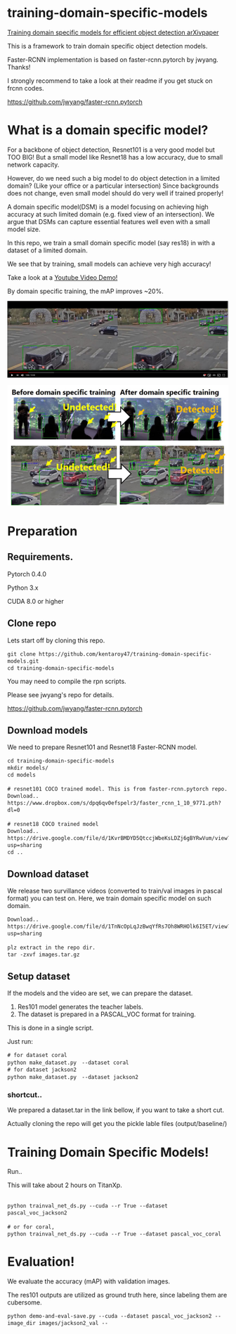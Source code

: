 # training-domain-specific-models
[Training domain specific models for efficient object detection arXivpaper](https://arxiv.org/abs/1811.02689)

This is a framework to train domain specific object detection models.

Faster-RCNN implementation is based on faster-rcnn.pytorch by jwyang. Thanks!

I strongly recommend to take a look at their readme if you get stuck on frcnn codes.

https://github.com/jwyang/faster-rcnn.pytorch

# What is a domain specific model?
For a backbone of object detection, Resnet101 is a very good model but TOO BIG!
But a small model like Resnet18 has a low accuracy, due to small network capacity.

However, do we need such a big model to do object detection in a limited domain? (Like your office or a particular intersection)
Since backgrounds does not change, even small model should do very well if trained properly!

A domain specific model(DSM) is a model focusing on achieving high accuracy
at such limited domain (e.g. fixed view of an intersection). We argue that DSMs
can capture essential features well even with a small model size.

In this repo, we train a small domain specific model (say res18) in with a dataset of a limited domain.

We see that by training, small models can achieve very high accuracy!

Take a look at a [Youtube Video Demo!](https://youtu.be/h2raGGDunw4) 

By domain specific training, the mAP improves ~20%.


![youtube](https://github.com/kentaroy47/training-domain-specific-models/blob/master/youtube.JPG)


![dsm](https://github.com/kentaroy47/training-domain-specific-models/blob/master/fig1_v2.jpg)


# Preparation

## Requirements.
Pytorch 0.4.0

Python 3.x

CUDA 8.0 or higher

## Clone repo
Lets start off by cloning this repo.

```
git clone https://github.com/kentaroy47/training-domain-specific-models.git
cd training-domain-specific-models
```

You may need to compile the rpn scripts.

Please see jwyang's repo for details.

https://github.com/jwyang/faster-rcnn.pytorch

## Download models
We need to prepare Resnet101 and Resnet18 Faster-RCNN model.

```
cd training-domain-specific-models
mkdir models/
cd models

# resnet101 COCO trained model. This is from faster-rcnn.pytorch repo.
Download.. https://www.dropbox.com/s/dpq6qv0efspelr3/faster_rcnn_1_10_9771.pth?dl=0

# resnet18 COCO trained model
Download.. https://drive.google.com/file/d/1KvrBMDYD5QtccjWbeKsLDZj6gBYRwVum/view?usp=sharing
cd ..
```

## Download dataset
We release two survillance videos (converted to train/val images in pascal format) you can test on. 
Here, we train domain specific model on such domain.

```
Download..  https://drive.google.com/file/d/1TnNcOpLqJzBwqYfRs7Oh8WRHOlk6I5ET/view?usp=sharing

plz extract in the repo dir.
tar -zxvf images.tar.gz

```

## Setup dataset
If the models and the video are set, we can prepare the dataset.

1. Res101 model generates the teacher labels.
2. The dataset is prepared in a PASCAL_VOC format for training.

This is done in a single script.

Just run:

```
# for dataset coral
python make_dataset.py　--dataset coral
# for dataset jackson2
python make_dataset.py　--dataset jackson2
```

### shortcut..
We prepared a dataset.tar in the link bellow, if you want to take a short cut.

Actually cloning the repo will get you the pickle lable files (output/baseline/)

# Training Domain Specific Models!
Run..

This will take about 2 hours on TitanXp.

```

python trainval_net_ds.py --cuda --r True --dataset pascal_voc_jackson2

# or for coral,
python trainval_net_ds.py --cuda --r True --dataset pascal_voc_coral

```

# Evaluation!
We evaluate the accuracy (mAP) with validation images.

The res101 outputs are utilized as ground truth here, since labeling them are cubersome.

```
python demo-and-eval-save.py --cuda --dataset pascal_voc_jackson2 --image_dir images/jackson2_val --
```
